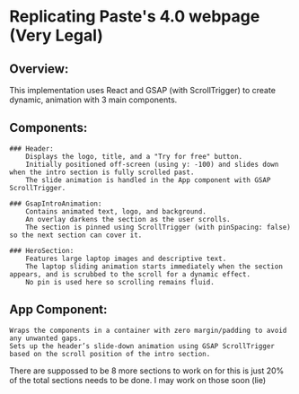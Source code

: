# Replicating Paste's 4.0 webpage (Very Legal)

## Overview:
This implementation uses React and GSAP (with ScrollTrigger) to create dynamic, animation with 3 main components.

## Components:

    ### Header:
        Displays the logo, title, and a "Try for free" button.
        Initially positioned off-screen (using y: -100) and slides down when the intro section is fully scrolled past.
        The slide animation is handled in the App component with GSAP ScrollTrigger.

    ### GsapIntroAnimation:
        Contains animated text, logo, and background.
        An overlay darkens the section as the user scrolls.
        The section is pinned using ScrollTrigger (with pinSpacing: false) so the next section can cover it.

    ### HeroSection:
        Features large laptop images and descriptive text.
        The laptop sliding animation starts immediately when the section appears, and is scrubbed to the scroll for a dynamic effect.
        No pin is used here so scrolling remains fluid.

## App Component:

    Wraps the components in a container with zero margin/padding to avoid any unwanted gaps.
    Sets up the header’s slide-down animation using GSAP ScrollTrigger based on the scroll position of the intro section.

There are suppossed to be 8 more sections to work on for this is just 20% of the total sections needs to be done. I may work on those soon (lie)